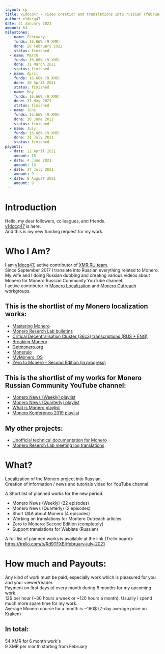 ```yaml
---
layout: cp
title: v1docq47 - video creation and translations into russian (february - july 2021)
author: v1docq47
date: 31 January 2021
amount: 54
milestones:
  - name: February
    funds: 16.66% (9 XMR)
    done: 28 February 2021
    status: finished
  - name: March
    funds: 16.66% (9 XMR)
    done: 31 March 2021
    status: finished
  - name: April
    funds: 16.66% (9 XMR)
    done: 30 April 2021
    status: finished
  - name: May
    funds: 16.66% (9 XMR)
    done: 31 May 2021
    status: finished
  - name: June
    funds: 16.66% (9 XMR)
    done: 30 June 2021
    status: finished
  - name: July
    funds: 16.66% (9 XMR)
    done: 31 July 2021
    status: finished
payouts:
  - date: 12 April 2021
    amount: 18
  - date: 4 June 2021
    amount: 18
  - date: 27 July 2021
    amount: 9
  - date: 8 August 2021
    amount: 9
---
```


# Introduction
Hello, my dear followers, colleagues, and friends.  
[v1docq47](https://t.me/v1docq47) is here.  
And this is my new funding request for my work.

# Who I Am?
I am [v1docq47](https://github.com/v1docq47), active contributor of [XMR.RU team](https://xmr.ru/members/50/).  
Since September 2017 I translate into Russian everything related to Monero.  
My wife and I doing Russian dubbing and creating various videos about Monero for Monero Russian Community YouTube channel.   
I active contributor in [Monero Localization](https://translate.getmonero.org/user/v1docq47/) and [Monero Outreach](https://github.com/monero-ecosystem/outreach-docs/pulls?q=is%3Apr+is%3Aclosed+v1docq47) workgroups.

## This is the shortlist of my Monero localization works:
- [Mastering Monero](https://github.com/monerobook/monerobook/pull/81)  
- [Monero Reserch Lab bulletins](https://github.com/v1docq47/monero-research-lab-translations/tree/master/publications/bulletins)  
- [Critical Decentralisation Cluster (36c3) transcriptions (RUS + ENG)](https://github.com/v1docq47/monero-cdc-36c3-transcriptions)  
- [Breaking Monero](https://github.com/monero-ecosystem/outreach-docs/tree/master/monero-outreach-docs/translations/ru/transcriptions/breaking_monero)  
- [Getmonero.org](https://repo.getmonero.org/monero-project/monero-site/-/merge_requests/913)  
- [Monerujo](https://github.com/m2049r/xmrwallet/pull/278)  
- [MyMonero iOS](https://crowdin.com/project/mymonero-app-ios/ru#)  
- [Zero to Monero - Second Edition (in progress)](https://www.overleaf.com/read/hcmqnvgtfmyh)  

## This is the shortlist of my works for Monero Russian Community YouTube channel:  
- [Monero News (Weekly) playlist](https://www.youtube.com/watch?v=ixUamqRd3nc&list=PLQyX7h187qnQWtCN6brBXsB9QLEuaJWQO)  
- [Monero News (Quarterly) playlist](https://www.youtube.com/watch?v=XZD-b2gq9dQ&list=PLQyX7h187qnTrEQo1n1_-lxR5tk0qlRKo)  
- [What is Monero playlist](https://www.youtube.com/watch?v=FOsHxWG5jNs&list=PLQyX7h187qnTqq4_-EAnp4HZk9eJpMvZK)  
- [Monero Konferenco 2019 playlist](https://www.youtube.com/watch?v=56Tr03HzGJ8&list=PLQyX7h187qnSZG_PTYtO57_z_nFOlWWEM)  

## My other projects:  
- [Unofficial technical documentation for Monero](https://wiki.xmr.ru/)  
- [Monero Reserch Lab meeting log translations](https://github.com/v1docq47/monero-research-lab-translations/tree/master/publications/meeting-logs)  

# What?
Localization of the Monero project into Russian.  
Creation of information / news and tutorials video for YouTube channel.  

A Short list of planned works for the new period:
- Monero News (Weekly) (22 episodes)
- Monero News (Quarterly) (2 episodes)
- Short Q&A about Monero (4 episodes)
- Working on translations for Montero Outreach articles
- Zero to Monero: Second Edition (completely)
- Support translations for Weblate (Russian)

A full list of planned works is available at the link (Trello board):  
https://trello.com/b/Rd9TFXBl/february-july-2021

# How much and Payouts:
Any kind of work must be paid, especially work which is pleasured for you and your viewer/reader.  
Payment on first days of every month during 6 months for my upcoming work.  
12$ per hour (~30 hours a week or ~120 hours a month). Usually I spend much more spare time for my work.  
Average Monero course for a month is ~160$ (7-day average price on Kraken)  
## In total:  
54 XMR for 6 month work's  
9 XMR per month starting from February
